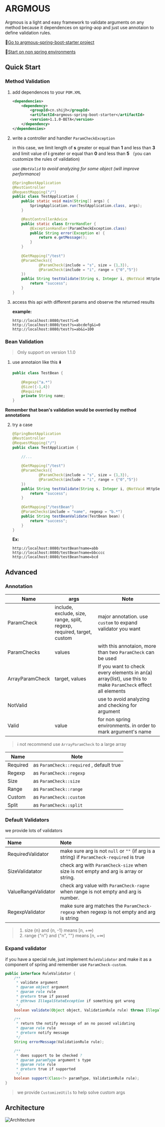# ARGMOUS

Argmous is a light and easy framework to validate arguments on any method because it dependences on spring-aop and just use annotaion to define validation rules.

:book:[Go to argmous-spring-boot-starter project](https://github.com/838239178/argmous-spring-boot-starter)

:facepunch:[Start on non spring environments](./doc/for_non_spring.md)

## Quick Start

### Method Validation

1. add dependences to your `POM.XML` 

   ```xml
   <dependencies>
       <dependency>
           <groupId>cn.shijh</groupId>
           <artifactId>argmous-spring-boot-starter</artifactId>
           <version>1.1.0-BETA</version>
       </dependency>
   </dependencies>
   ```
   
2. write a controller and handler  `ParamCheckException`

   in this case, we limit length of **s** greater or equal than **1** and less than **3** and limit value of **i** greater or equal than **0** and less than **5** （you can customize the rules of validation)

   *use `@NotValid` to avoid analyzing for some object (will improve performance)*

   ```java
   @SpringBootApplication
   @RestController
   @RequestMapping("/")
   public class TestApplication {
       public static void main(String[] args) {
           SpringApplication.run(TestApplication.class, args);
       }
   
       @RestControllerAdvice
       public static class ErrorHandler {
           @ExceptionHandler(ParamCheckException.class)
           public String error(Exception e) {
               return e.getMessage();
           }
       }
   	
       @GetMapping("/test")
       @ParamChecks({
               @ParamCheck(include = "s", size = {1,3}),
               @ParamCheck(include = "i", range = {"0","5"})
       })
       public String testValidate(String s, Integer i, @NotVaid HttpSession session) {
           return "success";
       }
   }
   ```

3. access this api with different params and observe the returned results

   **example:**

   ```
   http://localhost:8080/test?i=0
   http://localhost:8080/test?s=abcdefg&i=0
   http://localhost:8080/test?s=ab&i=100
   ```


### Bean Validation

> Only support on version 1.1.0

1. use annotaion like this :arrow_down:

    ```java
    public class TestBean {
        
        @Regexp("a.*")
        @Size({-1,4})
        @Required
        private String name;
    }
    ```

**Remember that bean's validation would be overried by method annotations**

2. try a case

   ```java
   @SpringBootApplication
   @RestController
   @RequestMapping("/")
   public class TestApplication {
   	
       //...
       
       @GetMapping("/test")
       @ParamChecks({
               @ParamCheck(include = "s", size = {1,3}),
               @ParamCheck(include = "i", range = {"0","5"})
       })
       public String testValidate(String s, Integer i, @NotVaid HttpSession session) {
           return "success";
       }
       
       @GetMapping("/testBean")
       @ParamChecks(include = "name", regexp = "b.*")
       public String testBeanValidate(TestBean bean) {
           return "success";
       }
   }
   ```

   

   **Ex:**

   ```
   http://localhost:8080/testBean?name=abb
   http://localhost:8080/testBean?name=bbcccc
   http://localhost:8080/testBean?name=bcd
   ```

   

## Advanced

### Annotation

| Name            | args                                                         | Note                                                         |
| --------------- | ------------------------------------------------------------ | ------------------------------------------------------------ |
| ParamCheck      | include, exclude, size, range, split, regexp, required, target, custom | major annotation. use `custom` to expand validator you want  |
| ParamChecks     | values                                                       | with this annotaion, more than two `ParamCheck` can be used  |
| ArrayParamCheck | target, values                                               | If you want to check every elements in an(a) array(list), use this to make `ParamCheck` effect all elements |
| NotValid        |                                                              | use to avoid analyzing and checking for argument             |
| Valid           | value                                                        | for non spring environments. in order to mark argument's name |

> :information_source: not recommend use `ArrayParamCheck` to a large array

| Name     | Note                                     |
| -------- | ---------------------------------------- |
| Required | as `ParamCheck::required` , default true |
| Regexp   | as `ParamCheck::regexp`                  |
| Size     | as `ParamCheck::size`                    |
| Range    | as `ParamCheck::range`                   |
| Custom   | as `ParamCheck::custom`                  |
| Split    | as `ParamCheck::split`                   |



### Default Validators

we provide lots of validators

| Name                | Note                                                         |
| :------------------ | :----------------------------------------------------------- |
| RequiredValidator   | make sure arg is not `null` or `""`  (if arg is a string)  if `ParamCheck-required` is true |
| SizeValidatator     | check arg with `ParamCheck-size` when size is not empty and arg is array or string. |
| ValueRangeValidator | check arg value with `ParamCheck-ragne`  when range is not empty and arg is number. |
| RegexpValidator     | make sure arg matches the `ParamCheck-regexp` when regexp is not empty and arg is string |

> 1. size {n} and {n, -1} means [n, +∞)
> 2. range {"n"} and {"n", ""} means [n, +∞)

### Expand validator

if you have a special rule,  just implement `RuleValidator` and make it as a component of spring and remember use `ParamCheck-custom`.

```java
public interface RuleValidator {
    /**
     * validate argument
     * @param object argument
     * @param rule rule
     * @return true if passed
     * @throws IllegalStateException if something got wrong
     */
    boolean validate(Object object, ValidationRule rule) throws IllegalStateException;

    /**
     * return the notify message of an no passed validating
     * @param rule rule
     * @return notify message
     */
    String errorMessage(ValidationRule rule);

    /**
     * does support to be checked ?
     * @param paramType argument's type
     * @param rule rule
     * @return true if supported
     */
    boolean support(Class<?> paramType, ValidationRule rule);
}
```

> we provide `CustomizeUtils` to help solve custom args

## Architecture

![Architecture](https://cdn.jsdelivr.net/gh/838239178/PicgoBed@main/img/%E6%9C%AA%E5%91%BD%E5%90%8D%E6%96%87%E4%BB%B6%20(1).jpg)